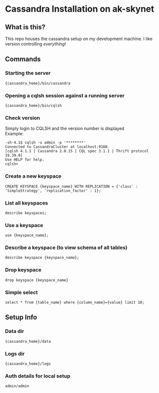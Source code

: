 Cassandra Installation on ak-skynet
===================================

## What is this?
This repo houses the cassandra setup on my development machine. I like version controlling *everything*!

## Commands
### Starting the server
    {cassandra_home}/bin/cassandra

### Opening a cqlsh session against a running server
    {cassandra_home}/bin/cqlsh

### Check version
Simply login to CQLSH and the version number is displayed      
Example:

    -sh-4.1$ cqlsh -u admin -p '********'
    Connected to CassandraCluster at localhost:9160.
    [cqlsh 4.1.1 | Cassandra 2.0.15 | CQL spec 3.1.1 | Thrift protocol 19.39.0]
    Use HELP for help.
    cqlsh>

### Create a new keyspace
    CREATE KEYSPACE {keyspace_name} WITH REPLICATION = {'class' : 'SimpleStrategy', 'replication_factor' : 1};

### List all keyspaces
    describe keyspaces;   

### Use a keyspace
    use {keyspace_name};

### Describe a keyspace (to view schema of all tables)         
    describe keyspace {keyspace_name};

### Drop keyspace
    drop keyspace {keyspace_name}         

### Simple select
    select * from {table_name} where {column_name}={value} limit 10;

## Setup Info
### Data dir
    {cassandra_home}/data

### Logs dir
    {cassandra_home}/logs

### Auth details for local setup
    admin/admin
